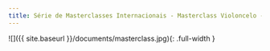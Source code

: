 ```yaml
---
title: Série de Masterclasses Internacionais - Masterclass Violoncelo ‹ Steve Kramer Cellist
---
```

![]({{ site.baseurl }}/documents/masterclass.jpg){: .full-width }
